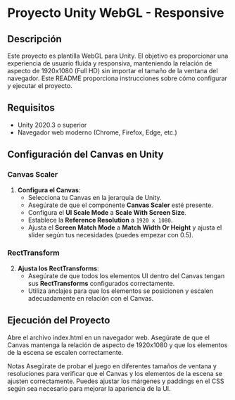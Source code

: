 # Proyecto Unity WebGL - Responsive

## Descripción

Este proyecto es plantilla WebGL para Unity. El objetivo es proporcionar una experiencia de usuario fluida y responsiva, manteniendo la relación de aspecto de 1920x1080 (Full HD) sin importar el tamaño de la ventana del navegador. Este README proporciona instrucciones sobre cómo configurar y ejecutar el proyecto.

## Requisitos

- Unity 2020.3 o superior
- Navegador web moderno (Chrome, Firefox, Edge, etc.)

## Configuración del Canvas en Unity

### Canvas Scaler

1. **Configura el Canvas**:
   - Selecciona tu Canvas en la jerarquía de Unity.
   - Asegúrate de que el componente **Canvas Scaler** esté presente.
   - Configura el **UI Scale Mode** a **Scale With Screen Size**.
   - Establece la **Reference Resolution** a `1920 x 1080`.
   - Ajusta el **Screen Match Mode** a **Match Width Or Height** y ajusta el slider según tus necesidades (puedes empezar con 0.5).

### RectTransform

2. **Ajusta los RectTransforms**:
   - Asegúrate de que todos los elementos UI dentro del Canvas tengan sus **RectTransforms** configurados correctamente.
   - Utiliza anclajes para que los elementos se posicionen y escalen adecuadamente en relación con el Canvas.

## Ejecución del Proyecto
Abre el archivo index.html en un navegador web.
Asegúrate de que el Canvas mantenga la relación de aspecto de 1920x1080 y que los elementos de la escena se escalen correctamente.

Notas
Asegúrate de probar el juego en diferentes tamaños de ventana y resoluciones para verificar que el Canvas y los elementos de la escena se ajusten correctamente.
Puedes ajustar los márgenes y paddings en el CSS según sea necesario para mejorar la apariencia de la UI.



